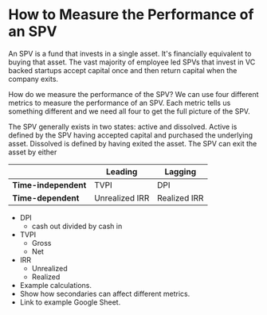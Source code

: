 # How to Measure the Performance of an SPV

An SPV is a fund that invests in a single asset. It's financially equivalent to buying that asset. The vast majority of employee led SPVs that invest in VC backed startups accept capital once and then return capital when the company exits.

How do we measure the performance of the SPV? We can use four different metrics to measure the performance of an SPV. Each metric tells us something different and we need all four to get the full picture of the SPV. 

The SPV generally exists in two states: active and dissolved. Active is defined by the SPV having accepted capital and purchased the underlying asset. Dissolved is defined by having exited the asset. The SPV can exit the asset by either


|   |  Leading |  Lagging |   
|-|-|-|
| **Time-independent**  | TVPI  | DPI  |   
| **Time-dependent**  | Unrealized IRR | Realized IRR  |   


-   DPI
    -   cash out divided by cash in
-   TVPI
    -   Gross
    -   Net
-   IRR
    -   Unrealized
    -   Realized
-   Example calculations.
-   Show how secondaries can affect different metrics.
-   Link to example Google Sheet.
<!--stackedit_data:
eyJoaXN0b3J5IjpbLTM3NTc3NTIyMywtMzMwNDE5NTE4LDEyMz
k3NTMxODQsLTEzMzUwMDQwODBdfQ==
-->